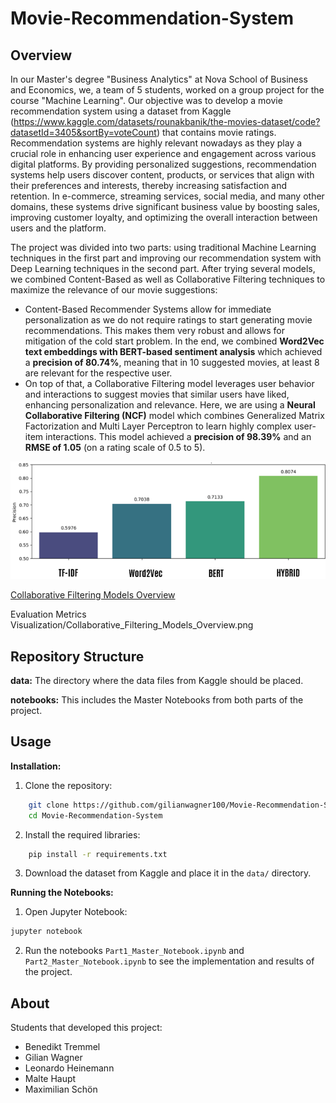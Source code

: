 # Movie-Recommendation-System

## Overview
In our Master's degree "Business Analytics" at Nova School of Business and Economics, we, a team of 5 students, worked on a group project for the course "Machine Learning". Our objective was to develop a movie recommendation system using a dataset from Kaggle (https://www.kaggle.com/datasets/rounakbanik/the-movies-dataset/code?datasetId=3405&sortBy=voteCount) that contains movie ratings. Recommendation systems are highly relevant nowadays as they play a crucial role in enhancing user experience and engagement across various digital platforms. By providing personalized suggestions, recommendation systems help users discover content, products, or services that align with their preferences and interests, thereby increasing satisfaction and retention. In e-commerce, streaming services, social media, and many other domains, these systems drive significant business value by boosting sales, improving customer loyalty, and optimizing the overall interaction between users and the platform.

The project was divided into two parts: using traditional Machine Learning techniques in the first part and improving our recommendation system with Deep Learning techniques in the second part. After trying several models, we combined Content-Based as well as Collaborative Filtering techniques to maximize the relevance of our movie suggestions:
- Content-Based Recommender Systems allow for immediate personalization as we do not require ratings to start generating movie recommendations. This makes them very robust and allows for mitigation of the cold start problem. In the end, we combined **Word2Vec text embeddings with BERT-based sentiment analysis** which achieved a **precision of 80.74%**, meaning that in 10 suggested movies, at least 8 are relevant for the respective user.
- On top of that, a Collaborative Filtering model leverages user behavior and interactions to suggest movies that similar users have liked, enhancing personalization and relevance. Here, we are using a **Neural Collaborative Filtering (NCF)** model which combines Generalized Matrix Factorization and Multi Layer Perceptron to learn highly complex user-item interactions. This model achieved a **precision of 98.39%** and an **RMSE of 1.05** (on a rating scale of 0.5 to 5).

[![Content-Based Models Overview](https://github.com/benetremmel/Movie-Recommendation-System/blob/main/Evaluation%20Metrics%20Visualization/Content_Based_Models_Overview.png)](https://github.com/benetremmel/Movie-Recommendation-System/blob/main/Evaluation%20Metrics%20Visualization/Content_Based_Models_Overview.png)

[Collaborative Filtering Models Overview](https://github.com/benetremmel/Movie-Recommendation-System/blob/main/Evaluation%20Metrics%20Visualization/Collaborative_Filtering_Models_Overview.png)

Evaluation Metrics Visualization/Collaborative_Filtering_Models_Overview.png

## Repository Structure
**data:**
The directory where the data files from Kaggle should be placed.

**notebooks:**
This includes the Master Notebooks from both parts of the project.

## Usage
**Installation:**
1. Clone the repository:
```sh
    git clone https://github.com/gilianwagner100/Movie-Recommendation-System.git
    cd Movie-Recommendation-System
```
2. Install the required libraries:
```sh
    pip install -r requirements.txt
```
3. Download the dataset from Kaggle and place it in the `data/` directory.

**Running the Notebooks:**
1. Open Jupyter Notebook:
```sh
jupyter notebook
```

2. Run the notebooks `Part1_Master_Notebook.ipynb` and `Part2_Master_Notebook.ipynb` to see the implementation and results of the project.

## About
Students that developed this project:
- Benedikt Tremmel
- Gilian Wagner
- Leonardo Heinemann
- Malte Haupt
- Maximilian Schön
